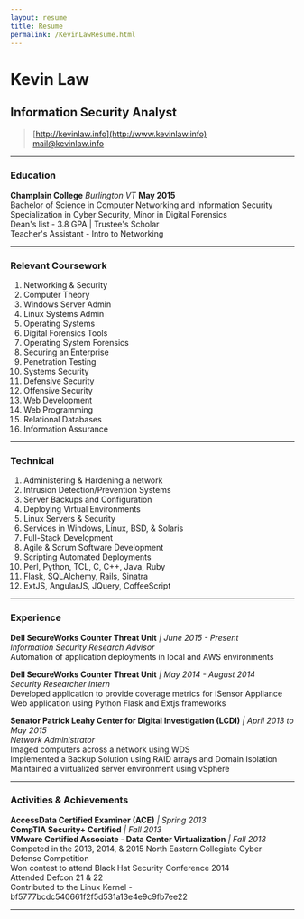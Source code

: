 ```yaml
---
layout: resume
title: Resume
permalink: /KevinLawResume.html
---
```


# Kevin Law
## Information Security Analyst

> [http://kevinlaw.info](http://www.kevinlaw.info) <br>
> [mail@kevinlaw.info](mailto:mail@kevinlaw.info)

------

### Education

**Champlain College** *Burlington VT* __May 2015__   
Bachelor of Science in Computer Networking and Information Security  
Specialization in Cyber Security, Minor in Digital Forensics  
Dean's list - 3.8 GPA  | Trustee's Scholar  
Teacher's Assistant - Intro to Networking 


------

### Relevant Coursework

1. Networking & Security
1. Computer Theory
1. Windows Server Admin  
1. Linux Systems Admin 
1. Operating Systems
1. Digital Forensics Tools
1. Operating System Forensics
1. Securing an Enterprise
1. Penetration Testing
1. Systems Security
1. Defensive Security
1. Offensive Security
1. Web Development
1. Web Programming
1. Relational Databases
1. Information Assurance

------

### Technical

1. Administering & Hardening a network
1. Intrusion Detection/Prevention Systems
1. Server Backups and Configuration
1. Deploying Virtual Environments
1. Linux Servers & Security
1. Services in Windows, Linux, BSD, & Solaris
1. Full-Stack Development
1. Agile & Scrum Software Development
1. Scripting Automated Deployments
1. Perl, Python, TCL, C, C++, Java, Ruby
1. Flask, SQLAlchemy, Rails, Sinatra
1. ExtJS, AngularJS, JQuery, CoffeeScript


------

### Experience

**Dell SecureWorks Counter Threat Unit**  *| June 2015 - Present*  
	*Information Security Research Advisor*  
	Automation of application deployments in local and AWS environments

**Dell SecureWorks Counter Threat Unit**  *| May 2014 - August 2014*  
	*Security Researcher Intern*  
	Developed application to provide coverage metrics for iSensor Appliance   
	Web application using Python Flask and Extjs frameworks  

**Senator Patrick Leahy Center for Digital Investigation (LCDI)**  *| April 2013 to May 2015*  
	*Network Administrator*  
	Imaged computers across a network using WDS  
	Implemented a Backup Solution using RAID arrays and Domain Isolation   
	Maintained a virtualized server environment using vSphere

------

### Activities & Achievements
**AccessData Certified Examiner (ACE)** *| Spring 2013*  
**CompTIA Security+ Certified** *| Fall 2013*  
**VMware Certified Associate - Data Center Virtualization** *| Fall 2013*  
Competed in the 2013, 2014, & 2015 North Eastern Collegiate Cyber Defense Competition  
Won contest to attend Black Hat Security Conference 2014  
Attended Defcon 21 & 22  
Contributed to the Linux Kernel - bf5777bcdc540661f2f5d531a13e4e9c9fb7ee22

------

